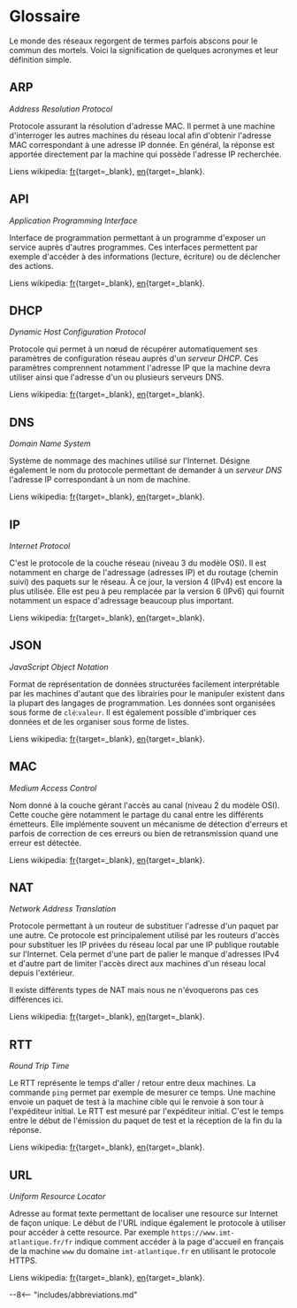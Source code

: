 # Glossaire


Le monde des réseaux regorgent de termes parfois abscons pour le commun
des mortels. Voici la signification de quelques acronymes et leur
définition simple.


## ARP
*Address Resolution Protocol*

Protocole assurant la résolution d'adresse MAC. Il permet à une machine
d'interroger les autres machines du réseau local afin d'obtenir
l'adresse MAC correspondant à une adresse IP donnée. En général, la 
réponse est apportée directement par la machine qui possède l'adresse IP
recherchée.

Liens wikipedia: [fr](https://fr.wikipedia.org/wiki/Address_Resolution_Protocol){target=_blank}, 
[en](https://en.wikipedia.org/wiki/Address_Resolution_Protocol){target=_blank}.


## API
*Application Programming Interface*

Interface de programmation permettant à un programme d'exposer un
service auprès d'autres programmes. Ces interfaces permettent par
exemple d'accéder à des informations (lecture, écriture) ou de
déclencher des actions.


Liens wikipedia: [fr](https://fr.wikipedia.org/wiki/Interface_de_programmation){target=_blank}, 
[en](https://en.wikipedia.org/wiki/API){target=_blank}.




## DHCP
*Dynamic Host Configuration Protocol*

Protocole qui permet à un nœud de récupérer automatiquement ses
paramètres de configuration réseau auprès d'un *serveur DHCP*. Ces 
paramètres comprennent notamment l'adresse IP que la machine devra 
utiliser ainsi que l'adresse d'un ou plusieurs serveurs DNS.

Liens wikipedia: [fr](https://fr.wikipedia.org/wiki/Dynamic_Host_Configuration_Protocol){target=_blank}, 
[en](https://wikipedia.org/wiki/Dynamic_Host_Configuration_Protocol){target=_blank}.


## DNS
*Domain Name System*

Système de nommage des machines utilisé sur l'Internet. Désigne
également le nom du protocole permettant de demander à un *serveur DNS*
l'adresse IP correspondant à un nom de machine.

Liens wikipedia: [fr](https://fr.wikipedia.org/wiki/Domain_Name_System){target=_blank}, 
[en](https://wikipedia.org/wiki/Domain_Name_System){target=_blank}.


## IP
*Internet Protocol*

C'est le protocole de la couche réseau (niveau 3 du modèle OSI). Il est
notamment en charge de l'adressage (adresses IP) et du routage (chemin
suivi) des paquets sur le réseau. À ce jour, la version 4 (IPv4) est
encore la plus utilisée. Elle est peu à peu remplacée par la version 6
(IPv6) qui fournit notamment un espace d'adressage beaucoup plus
important.

Liens wikipedia: [fr](https://fr.wikipedia.org/wiki/Internet_Protocol){target=_blank}, 
[en](https://wikipedia.org/wiki/Internet_Protocol){target=_blank}.


## JSON
*JavaScript Object Notation*

Format de représentation de données structurées facilement interprétable
par les machines d'autant que des librairies pour le manipuler existent
dans la plupart des langages de programmation. Les données sont
organisées sous forme de `clé`:`valeur`. Il est également possible
d'imbriquer ces données et de les organiser sous forme de listes.

Liens wikipedia: [fr](https://fr.wikipedia.org/wiki/JavaScript_Object_Notation){target=_blank}, 
[en](https://en.wikipedia.org/wiki/JavaScript_Object_Notation){target=_blank}.


## MAC
*Medium Access Control* 

Nom donné à la couche gérant l'accès au canal (niveau 2 du modèle OSI).
Cette couche gère notamment le partage du canal entre les différents 
émetteurs. Elle implémente souvent un mécanisme de détection d'erreurs 
et parfois de correction de ces erreurs ou bien de retransmission quand
une erreur est détectée.

Liens wikipedia: [fr](https://fr.wikipedia.org/wiki/Contr%C3%B4le_d%27acc%C3%A8s_au_support){target=_blank}, 
[en](https://en.wikipedia.org/wiki/Medium_access_control){target=_blank}.


## NAT
*Network Address Translation* 

Protocole permettant à un routeur de substituer l'adresse d'un paquet
par une autre. Ce protocole est principalement utilisé par les routeurs
d'accès pour substituer les IP privées du réseau local par une IP
publique routable sur l'Internet. Cela permet d'une part de palier le
manque d'adresses IPv4 et d'autre part de limiter l'accès direct aux
machines d'un réseau local depuis l'extérieur.

Il existe différents types de NAT mais nous ne n'évoquerons pas ces
différences ici.

Liens wikipedia: [fr](https://fr.wikipedia.org/wiki/Network_address_translation){target=_blank}, 
[en](https://en.wikipedia.org/wiki/Network_address_translation){target=_blank}.


## RTT 
*Round Trip Time*

Le RTT représente le temps d'aller / retour entre deux machines. La
commande `ping` permet par exemple de mesurer ce temps. Une machine
envoie un paquet de test à la machine cible qui le renvoie à son tour à
l'expéditeur initial. Le RTT est mesuré par l'expéditeur initial. C'est
le temps entre le début de l'émission du paquet de test et la réception 
de la fin du la réponse.

Liens wikipedia: [fr](https://fr.wikipedia.org/wiki/Round-trip_delay_time){target=_blank}, 
[en](https://en.wikipedia.org/wiki/Round-trip_delay){target=_blank}.


## URL
*Uniform Resource Locator*

Adresse au format texte permettant de localiser une resource sur
Internet de façon unique. Le début de l'URL indique également le
protocole à utiliser pour accéder à cette resource. Par exemple
`https://www.imt-atlantique.fr/fr` indique comment accéder à la page
d'accueil en français de la machine `www` du domaine `imt-atlantique.fr`
en utilisant le protocole HTTPS.

Liens wikipedia: [fr](https://fr.wikipedia.org/wiki/Uniform_Resource_Locator){target=_blank}, 
[en](https://en.wikipedia.org/wiki/Uniform_Resource_Locator){target=_blank}.


<!-- 
* [**DHCP**](https://fr.wikipedia.org/wiki/Dynamic_Host_Configuration_Protocol):
  *Dynamic Host Configuration Protocol*. Protocole qui permet
  à un nœud de récupérer automatiquement ses paramètres de configuration
  réseau auprès d'un *serveur DHCP*.
* [**DNS**](https://fr.wikipedia.org/wiki/Domain_Name_System): 
  *Domain Name System*. Système de nommage des machines utilisé
  sur l'Internet. Désigne également le nom du protocole permettant de 
  demander à un *serveur DNS* l'adresse IP correspondant à un nom de 
  machine.
* [**IP**](https://fr.wikipedia.org/wiki/Internet_Protocol): 
  *Internet Protocol*. C'est le protocole de la couche réseau
  (niveau 3 du modèle OSI). Il est notamment en charge de l'adressage
  (adresses IP) et du routage (chemin suivi) des paquets sur le réseau.
  À ce jour, la version 4 (IPv4) est encore la plus utilisée. Elle est 
  peu à peu remplacée par la version 6 (IPv6) qui fournit notamment un 
  espace d'adressage beaucoup plus important. -->


--8<-- "includes/abbreviations.md"
